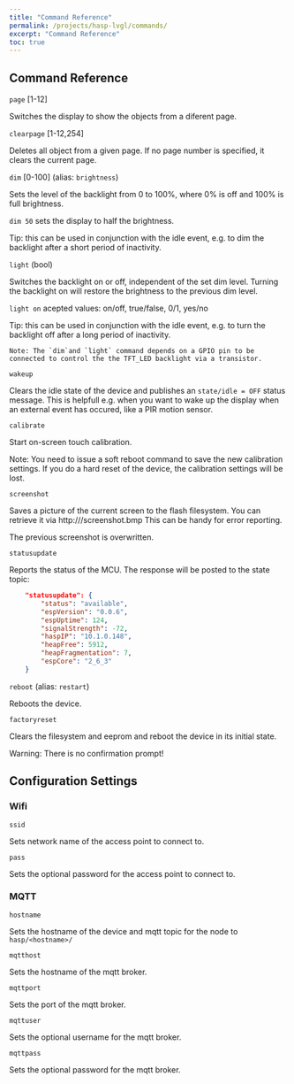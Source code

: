 ```yaml
---
title: "Command Reference"
permalink: /projects/hasp-lvgl/commands/
excerpt: "Command Reference"
toc: true
---
```


## Command Reference

`page` [1-12]

Switches the display to show the objects from a diferent page.

`clearpage` [1-12,254]

Deletes all object from a given page. If no page number is specified, it clears the current page.

`dim` [0-100] (alias: `brightness`)

Sets the level of the backlight from 0 to 100%, where 0% is off and 100% is full brightness.

`dim 50` sets the display to half the brightness.

Tip: this can be used in conjunction with the idle event, e.g. to dim the backlight after a short period of inactivity.

` light ` (bool)

Switches the backlight on or off, independent of the set dim level.
Turning the backlight on will restore the brightness to the previous dim level.

`light on` acepted values: on/off, true/false, 0/1, yes/no

Tip: this can be used in conjunction with the idle event, e.g. to turn the backlight off after a long period of inactivity.

    Note: The `dim`and `light` command depends on a GPIO pin to be connected to control the the TFT_LED backlight via a transistor.

`wakeup`

Clears the idle state of the device and publishes an `state/idle = OFF` status message.
This is helpfull e.g. when you want to wake up the display when an external event has occured, like a PIR motion sensor.

`calibrate`

Start on-screen touch calibration.

Note: You need to issue a soft reboot command to save the new calibration settings. If you do a hard reset of the device, the calibration settings will be lost.

`screenshot`

Saves a picture of the current screen to the flash filesystem. You can retrieve it via http://<ip-address>/screenshot.bmp
This can be handy for error reporting.

The previous screenshot is overwritten.

`statusupdate`

Reports the status of the MCU. The response will be posted to the state topic:
```json
    "statusupdate": {
        "status": "available",
        "espVersion": "0.0.6",
        "espUptime": 124,
        "signalStrength": -72,
        "haspIP": "10.1.0.148",
        "heapFree": 5912,
        "heapFragmentation": 7,
        "espCore": "2_6_3"
    }
```

`reboot` (alias: `restart`)

Reboots the device.

`factoryreset`

Clears the filesystem and eeprom and reboot the device in its initial state.

Warning: There is no confirmation prompt!

## Configuration Settings

### Wifi

`ssid`

Sets network name of the access point to connect to.

`pass`

Sets the optional password for the access point to connect to.

### MQTT

`hostname`

Sets the hostname of the device and mqtt topic for the node to `hasp/<hostname>/`

`mqtthost`

Sets the hostname of the mqtt broker.

`mqttport`

Sets the port of the mqtt broker.

`mqttuser`

Sets the optional username for the mqtt broker.

`mqttpass`

Sets the optional password for the mqtt broker.